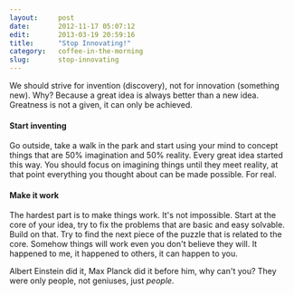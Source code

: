 ```yaml
---
layout:     post
date:       2012-11-17 05:07:12
edit:       2013-03-19 20:59:16
title:      "Stop Innovating!"
category:   coffee-in-the-morning
slug:       stop-innovating
---
```


We should strive for invention (discovery), not for innovation (something new). Why? Because a great idea is always better than a new idea. Greatness is not a given, it can only be achieved.

#### Start inventing

Go outside, take a walk in the park and start using your mind to concept things that are 50% imagination and 50% reality. Every great idea started this way. You should focus on imagining things until they meet reality, at that point everything you thought about can be made possible. For real.

#### Make it work

The hardest part is to make things work. It's not impossible. Start at the core of your idea, try to fix the problems that are basic and easy solvable. Build on that. Try to find the next piece of the puzzle that is related to the core. Somehow things will work even you don't believe they will. It happened to me, it happened to others, it can happen to you.

Albert Einstein did it, Max Planck did it before him, why can't you? They were only people, not geniuses, just *people*.
